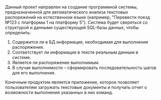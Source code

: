Данный проект направлен на создание программной системы, предназначенной для автоматического анализа текстовых распоряжений на естественном языке (например, "Перевести поезд №123 с платформы 1 на платформу 5"). Система будет сверяться со структурой и данными существующей SQL-базы данных, чтобы определить:
1. Содержится ли в БД информация, необходимая для выполнения распоряжения.
2. Соответствует ли информация в тексте реальным данным в системе.
3. Является ли распоряжение выполнимым.
4. В случае выполнимости – сформировать последовательность шагов для его выполнения.

Конечным продуктом является приложение, которое позволяет пользователям загружать текстовые документы и получать отчет о возможности выполнения указанных в них команд.

